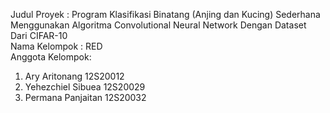 Judul Proyek : Program Klasifikasi Binatang (Anjing dan Kucing) Sederhana Menggunakan Algoritma Convolutional Neural Network Dengan Dataset Dari CIFAR-10 <br>
Nama Kelompok : RED <br>
Anggota Kelompok:
1. Ary Aritonang        12S20012
2. Yehezchiel Sibuea    12S20029
3. Permana Panjaitan    12S20032
